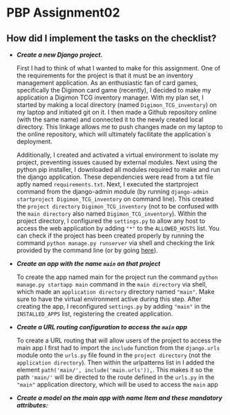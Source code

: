 # PBP Assignment02 

## How did I implement the tasks on the checklist?
* ***Create a new Django project.***

   First I had to think of what I wanted to make for this assignment. One of the requirements for the project is that it must be an inventory management application. As an enthusiastic fan of card games, specifically the Digimon card game (recently), I decided to make my application a Digimon TCG inventory manager. With my plan set, I started by making a local directory (named `Digimon_TCG_inventory`) on my laptop and initiated git on it. I then made a Github repository online (with the same name) and connected it to the newly created local directory. This linkage allows me to push changes made on my laptop to the online repository, which will ultimately facilitate the application`s deployment.

   Additionally, I created and activated a virtual environment to isolate my project, preventing issues caused by external modules. Next using the python pip installer, I downloaded all modules required to make and run the django application. These dependencies were read from a txt file aptly named `requirements.txt`. Next, I executed the startproject command from the django-admin module (by running `django-admin startproject Digimon_TCG_inventory` on command line). This created the `project directory` `Digimon_TCG_inventory` (not to be confused with the `main directory` also named `Digimon_TCG_inventory`). Within the project directory, I configured the `settings.py` to allow any host to access the web application by adding ` "*" ` to the `ALLOWED_HOSTS` list. You can check if the project has been created properly by running the command `python manage.py runserver` via shell and checking the link provided by the command line (or by going [here](http://localhost:8000)). 

* ***Create an app with the name `main` on that project***

   To create the app named main for the project run the command `python manage.py startapp main` command in the `main directory` via shell, which made an `application directory` directory named `"main"`. Make sure to have the virtual environment active during this step. After creating the app, I reconfigured `settings.py` by adding `"main"` in the `INSTALLED_APPS` list, registering the created application.

* ***Create a URL routing configuration to access the `main` app***

   To create a URL routing that will allow users of the project to access the main app I first had to import the `include` function from the `django.urls` module onto the `urls.py` file found in the `project directory` (not the `application directory`). Then within the urlpatterns list in I added the element `path('main/', include('main.urls')),`. This makes it so the path `'main/'` will be directed to the route defined in the `urls.py` in the `"main"` application directory, which will be used to access the `main` app

* ***Create a model on the main app with name Item and these mandatory attributes:***

   
